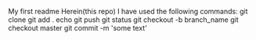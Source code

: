 My first readme
Herein(this repo) I have used the following commands:
git clone
git add .
echo 
git push
git status
git checkout -b branch_name
git checkout master
git commit -m 'some text'
